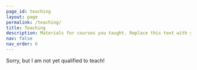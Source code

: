 ```yaml
---
page_id: teaching
layout: page
permalink: /teaching/
title: Teaching
description: Materials for courses you taught. Replace this text with your description.
nav: false
nav_order: 6
---
```


Sorry, but I am not yet qualified to teach!

